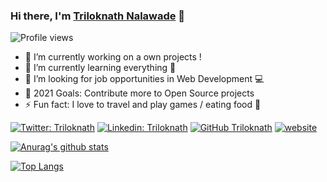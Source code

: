 ### Hi there, I'm [Triloknath Nalawade](#) 👋
![Profile views](https://gpvc.arturio.dev/trilokmhl)


- 🔭 I’m currently working on a own projects !
- 🌱 I’m currently learning everything 🤣
- 👯 I’m looking for job opportunities in Web Development 💻
- 🥅 2021 Goals: Contribute more to Open Source projects
- ⚡ Fun fact: I love to travel and play games / eating food 🍟


[![Twitter: Triloknath](https://img.shields.io/twitter/follow/AyushGu60343848?style=social)](https://twitter.com/its_trilok_007)
[![Linkedin: Triloknath](https://img.shields.io/badge/-Ayush-blue?style=flat-square&logo=Linkedin&logoColor=white&link=https://www.linkedin.com/in/ayush-gupta-68562b167/)](https://www.linkedin.com/in/triloknath-nalawade/)
[![GitHub Triloknath](https://img.shields.io/github/followers/Ayush32?style=social)](https://github.com/dev-trilok)
[![website](https://img.shields.io/badge/Portfolio-Ayush-2648ff?style=flat-square&logo=google-chrome)](#)

[![Anurag's github stats](https://github-readme-stats.vercel.app/api?username=dev-trilok&show_icons=true&theme=radical)](https://github.com/dev-trilok/github-readme-stats)

[![Top Langs](https://github-readme-stats.vercel.app/api/top-langs/?username=dev-trilok&langs_count=6&layout=compact)](https://github.com/dev-trilok/github-readme-stats)